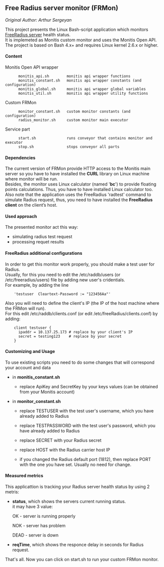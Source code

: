 ## Free Radius server monitor (FRMon)

_Original Author: Arthur Sergeyan_

This project presents the Linux Bash-script application which monitors [FreeRadius server](http://freeradius.org) health status.  
 It is implemeted as Monitis custom monitor and uses the Monitis Open API.  
The project is based on Bash 4.x+ and requires Linux kernel 2.6.x or higher.

#### Content  

   Monitis Open API wrapper  

          monitis_api.sh        monitis api wrapper functions  
          monitis_constant.sh   monitis api wrapper constants (and configuration)  
          monitis_global.sh     monitis api wrapper global variables  
          monitis_util.sh       monitis api wrapper utility functions  

   Custom FRMon  

          monitor_constant.sh   custom monitor constants (and configuration)  
          radius_monitor.sh     custom monitor main executor  

   Service part  

          start.sh              runs conveyor that contains monitor and executor
          stop.sh               stops conveyor all parts

#### Dependencies  

The current version of FRMon provide HTTP access to the Monitis main server so you have to have installed the __CURL__ library on Linux  machine where monitor will be run.  
Besides, the monitor uses Linux calculator (named '__bc__') to provide floating points calculations. Thus, you have to have installed Linux calculator too.  
Also note that the application uses the FreeRadius 'radtest' command to simulate Radius request, thus, you need to have installed the __FreeRadius client__ on the client’s host.
 
#### Used approach

The presented monitor act this way:

   - simulating radius test request 
   - processing requet results 

#### FreeRadius additional configurations  

In order to get this monitor work properly, you should make a test user for Radius.   
Usually, for this you need to edit the /etc/raddb/users (or /etc/freeradius/users) file by adding new user's cridentials.  
For example, by adding the line 

        'testuser  Cleartext-Password := "123456Aa"'

Also you will need to define the client's IP (the IP of the host machine where the FRMon will run).   
For this edit /etc/raddb/clients.conf (or edit /etc/freeRadius/clients.conf) by adding:  

        client testuser {
          ipaddr = 10.137.25.173 # replace by your client's IP
          secret = testing123    # replace by your secret
        }

#### Customizing and Usage 

To use existing scripts you need to do some changes that will correspond your account and data  

   - in __monitis_constant.sh__  

       - replace ApiKey and SecretKey by your keys values (can be obtained from your Monitis account)  

   - in __monitor_constant.sh__   

       - replace TESTUSER with the test user's username, which you have already added to Radius

       - replace TESTPASSWORD with the test user's password, which you have already added to Radius

       - replace SECRET with your Radius secret

       - replace HOST with the Radius carrier host IP

       - if you changed the Radius default port (1812), then replace PORT with the one you have set. Usually no need for change.

		
#### Measured metrics

This applicattion is tracking your Radius server health status by using 2 metris:

   - __status__, which shows the servers current running status.  
      it may have 3 value:

       OK - server is running properly

       NOK - server has problem

       DEAD - server is down  
			
   - __reqTime__, which shows the responce delay in seconds for Radius request.

That's all. Now you can click on start.sh to run your custom FRMon monitor.  

